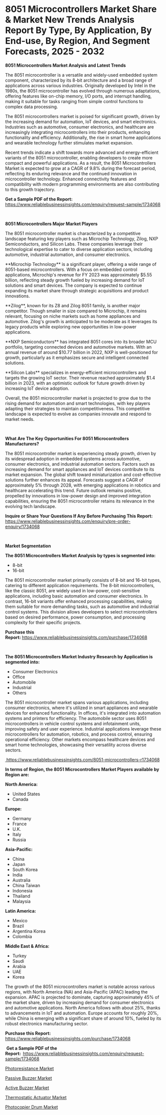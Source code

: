 <p><h1>8051 Microcontrollers Market Share & Market New Trends Analysis Report By Type, By Application, By End-use, By Region, And Segment Forecasts, 2025 - 2032</h1></p><p><strong>8051 Microcontrollers Market Analysis and Latest Trends</strong></p>
<p><p>The 8051 microcontroller is a versatile and widely-used embedded system component, characterized by its 8-bit architecture and a broad range of applications across various industries. Originally developed by Intel in the 1980s, the 8051 microcontroller has evolved through numerous adaptations, offering features like on-chip memory, I/O ports, and interrupt handling, making it suitable for tasks ranging from simple control functions to complex data processing.</p><p>The 8051 microcontrollers market is poised for significant growth, driven by the increasing demand for automation, IoT devices, and smart electronics. Industries such as automotive, consumer electronics, and healthcare are increasingly integrating microcontrollers into their products, enhancing functionality and efficiency. Additionally, the rise in smart home applications and wearable technology further stimulates market expansion.</p><p>Recent trends indicate a shift towards more advanced and energy-efficient variants of the 8051 microcontroller, enabling developers to create more compact and powerful applications. As a result, the 8051 Microcontrollers Market is expected to grow at a CAGR of 9.8% during the forecast period, reflecting its enduring relevance and the continued innovation in microcontroller technology. Enhanced connectivity features and compatibility with modern programming environments are also contributing to this growth trajectory.</p></p>
<p><strong>Get a Sample PDF of the Report:&nbsp;</strong> <a href="https://www.reliablebusinessinsights.com/enquiry/request-sample/1734068?utm_campaign=904&utm_medium=2&utm_source=Github&utm_content=ia&utm_term=10022025&utm_id=8051-microcontrollers">https://www.reliablebusinessinsights.com/enquiry/request-sample/1734068</a></p>
<p>&nbsp;</p>
<p><strong>8051 Microcontrollers Major Market Players</strong></p>
<p><p>The 8051 microcontroller market is characterized by a competitive landscape featuring key players such as Microchip Technology, Zilog, NXP Semiconductors, and Silicon Labs. These companies leverage their technological expertise to cater to diverse application sectors, including automotive, industrial automation, and consumer electronics.</p><p>**Microchip Technology** is a significant player, offering a wide range of 8051-based microcontrollers. With a focus on embedded control applications, Microchip's revenue for FY 2023 was approximately $5.55 billion, reflecting steady growth fueled by increasing demand for IoT solutions and smart devices. The company is expected to continue expanding its market share through strategic acquisitions and product innovations.</p><p>**Zilog**, known for its Z8 and Zilog 8051 family, is another major competitor. Though smaller in size compared to Microchip, it remains relevant, focusing on niche markets such as home appliances and automotive. Zilog's growth is anticipated to be moderate as it leverages its legacy products while exploring new opportunities in low-power applications.</p><p>**NXP Semiconductors** has integrated 8051 cores into its broader MCU portfolio, targeting connected devices and automotive markets. With an annual revenue of around $10.77 billion in 2022, NXP is well-positioned for growth, particularly as it emphasizes secure and intelligent connected solutions.</p><p>**Silicon Labs** specializes in energy-efficient microcontrollers and targets the growing IoT sector. Their revenue reached approximately $1.4 billion in 2023, with an optimistic outlook for future growth driven by increasing IoT device adoption.</p><p>Overall, the 8051 microcontroller market is projected to grow due to the rising demand for automation and smart technologies, with key players adapting their strategies to maintain competitiveness. This competitive landscape is expected to evolve as companies innovate and respond to market needs.</p></p>
<p>&nbsp;</p>
<p><strong>What Are The Key Opportunities For 8051 Microcontrollers Manufacturers?</strong></p>
<p><p>The 8051 microcontroller market is experiencing steady growth, driven by its widespread adoption in embedded systems across automotive, consumer electronics, and industrial automation sectors. Factors such as increasing demand for smart appliances and IoT devices contribute to its market expansion. The global shift toward miniaturization and cost-effective solutions further enhances its appeal. Forecasts suggest a CAGR of approximately 5% through 2028, with emerging applications in robotics and healthcare accelerating this trend. Future outlook remains positive, propelled by innovations in low-power design and improved integration capabilities, ensuring the 8051 microcontroller retains its relevance in the evolving tech landscape.</p></p>
<p><strong>Inquire or Share Your Questions If Any Before Purchasing This Report:</strong> <a href="https://www.reliablebusinessinsights.com/enquiry/pre-order-enquiry/1734068?utm_campaign=904&utm_medium=2&utm_source=Github&utm_content=ia&utm_term=10022025&utm_id=8051-microcontrollers">https://www.reliablebusinessinsights.com/enquiry/pre-order-enquiry/1734068</a></p>
<p>&nbsp;</p>
<p><strong>Market Segmentation</strong></p>
<p><strong>The 8051 Microcontrollers Market Analysis by types is segmented into:</strong></p>
<p><ul><li>8-bit</li><li>16-bit</li></ul></p>
<p><p>The 8051 microcontroller market primarily consists of 8-bit and 16-bit types, catering to different application requirements. The 8-bit microcontrollers, like the classic 8051, are widely used in low-power, cost-sensitive applications, including basic automation and consumer electronics. In contrast, 16-bit variants offer enhanced processing capabilities, making them suitable for more demanding tasks, such as automotive and industrial control systems. This division allows developers to select microcontrollers based on desired performance, power consumption, and processing complexity for their specific projects.</p></p>
<p><strong>Purchase this Report:&nbsp;</strong><a href="https://www.reliablebusinessinsights.com/purchase/1734068?utm_campaign=904&utm_medium=2&utm_source=Github&utm_content=ia&utm_term=10022025&utm_id=8051-microcontrollers">https://www.reliablebusinessinsights.com/purchase/1734068</a></p>
<p>&nbsp;</p>
<p><strong>The 8051 Microcontrollers Market Industry Research by Application is segmented into:</strong></p>
<p><ul><li>Consumer Electronics</li><li>Office</li><li>Automobile</li><li>Industrial</li><li>Others</li></ul></p>
<p><p>The 8051 microcontroller market spans various applications, including consumer electronics, where it's utilized in smart appliances and wearable devices for enhanced functionality. In offices, it's integrated into automation systems and printers for efficiency. The automobile sector uses 8051 microcontrollers in vehicle control systems and infotainment units, improving safety and user experience. Industrial applications leverage these microcontrollers for automation, robotics, and process control, ensuring operational efficiency. Other markets encompass healthcare devices and smart home technologies, showcasing their versatility across diverse sectors.</p></p>
<p><a href="https://www.reliablebusinessinsights.com/8051-microcontrollers-r1734068?utm_campaign=904&utm_medium=2&utm_source=Github&utm_content=ia&utm_term=10022025&utm_id=8051-microcontrollers">&nbsp;https://www.reliablebusinessinsights.com/8051-microcontrollers-r1734068</a></p>
<p><strong>In terms of Region, the 8051 Microcontrollers Market Players available by Region are:</strong></p>
<p>
    <p> <strong> North America: </strong>
        <ul>
            <li>United States</li>
            <li>Canada</li>
        </ul>
        </p> 
    <p> <strong> Europe: </strong>
        <ul>
            <li>Germany</li>
            <li>France</li>
            <li>U.K.</li>
            <li>Italy</li>
            <li>Russia</li>
        </ul>
        </p> 
    <p> <strong> Asia-Pacific: </strong>
        <ul>
            <li>China</li>
            <li>Japan</li>
            <li>South Korea</li>
            <li>India</li>
            <li>Australia</li>
            <li>China Taiwan</li>
            <li>Indonesia</li>
            <li>Thailand</li>
            <li>Malaysia</li>
        </ul>
        </p> 
    <p> <strong> Latin America: </strong>
        <ul>
            <li>Mexico</li>
            <li>Brazil</li>
            <li>Argentina Korea</li>
            <li>Colombia</li>
        </ul>
        </p> 
    <p> <strong> Middle East & Africa: </strong>
        <ul>
            <li>Turkey</li>
            <li>Saudi</li>
            <li>Arabia</li>
            <li>UAE</li>
            <li>Korea</li>
        </ul>
    </p>
    </p>
<p><p>The growth of the 8051 microcontrollers market is notable across various regions, with North America (NA) and Asia-Pacific (APAC) leading the expansion. APAC is projected to dominate, capturing approximately 45% of the market share, driven by increasing demand for consumer electronics and automotive applications. North America follows with about 25%, thanks to advancements in IoT and automation. Europe accounts for roughly 20%, while China is emerging with a significant share of around 10%, fueled by its robust electronics manufacturing sector.</p></p>
<p><strong>Purchase this Report: </strong><a href="https://www.reliablebusinessinsights.com/purchase/1734068?utm_campaign=904&utm_medium=2&utm_source=Github&utm_content=ia&utm_term=10022025&utm_id=8051-microcontrollers">https://www.reliablebusinessinsights.com/purchase/1734068</a></p>
<p>&nbsp;<strong>Get a Sample PDF of the Report:&nbsp;&nbsp;</strong><a href="https://www.reliablebusinessinsights.com/enquiry/request-sample/1734068?utm_campaign=904&utm_medium=2&utm_source=Github&utm_content=ia&utm_term=10022025&utm_id=8051-microcontrollers">https://www.reliablebusinessinsights.com/enquiry/request-sample/1734068</a></p>
<p><strong></strong></p>
<p><p><a href="https://github.com/lateshab69/Market-Research-Report-List-1/blob/main/photoresistance-market.md?utm_campaign=904&utm_medium=2&utm_source=Github&utm_content=ia&utm_term=10022025&utm_id=8051-microcontrollers">Photoresistance Market</a></p><p><a href="https://github.com/hedbomkrahe/Market-Research-Report-List-1/blob/main/passive-buzzer-market.md?utm_campaign=904&utm_medium=2&utm_source=Github&utm_content=ia&utm_term=10022025&utm_id=8051-microcontrollers">Passive Buzzer Market</a></p><p><a href="https://github.com/nkbaroga/Market-Research-Report-List-1/blob/main/active-buzzer-market.md?utm_campaign=904&utm_medium=2&utm_source=Github&utm_content=ia&utm_term=10022025&utm_id=8051-microcontrollers">Active Buzzer Market</a></p><p><a href="https://github.com/elvutedipela/Market-Research-Report-List-1/blob/main/thermostatic-actuator-market.md?utm_campaign=904&utm_medium=2&utm_source=Github&utm_content=ia&utm_term=10022025&utm_id=8051-microcontrollers">Thermostatic Actuator Market</a></p><p><a href="https://github.com/chongseney974/Market-Research-Report-List-1/blob/main/photocopier-drum-market.md?utm_campaign=904&utm_medium=2&utm_source=Github&utm_content=ia&utm_term=10022025&utm_id=8051-microcontrollers">Photocopier Drum Market</a></p></p>